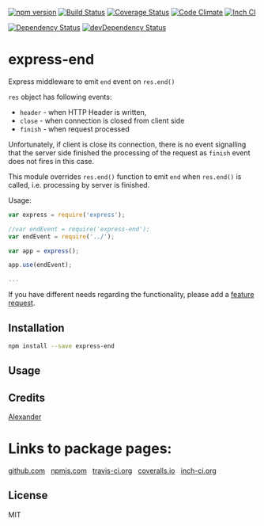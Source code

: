 [![npm version](https://badge.fury.io/js/express-end.svg)](http://badge.fury.io/js/express-end)
[![Build Status](https://travis-ci.org/alykoshin/express-end.svg)](https://travis-ci.org/alykoshin/express-end)
[![Coverage Status](https://coveralls.io/repos/alykoshin/express-end/badge.svg?branch=master&service=github)](https://coveralls.io/github/alykoshin/express-end?branch=master)
[![Code Climate](https://codeclimate.com/github/alykoshin/express-end/badges/gpa.svg)](https://codeclimate.com/github/alykoshin/express-end)
[![Inch CI](https://inch-ci.org/github/alykoshin/express-end.svg?branch=master)](https://inch-ci.org/github/alykoshin/express-end)

[![Dependency Status](https://david-dm.org/alykoshin/express-end/status.svg)](https://david-dm.org/alykoshin/express-end#info=dependencies)
[![devDependency Status](https://david-dm.org/alykoshin/express-end/dev-status.svg)](https://david-dm.org/alykoshin/express-end#info=devDependencies)


# express-end

Express middleware to emit `end` event on `res.end()`

`res` object has following events: 
- `header` - when HTTP Header is written, 
- `close`  - when connection is closed from client side
- `finish` - when request processed 

Unfortunately, if client is close its connection, there is no event signalling that the server side finished the processing of the request as `finish` event does not fires in this case.

This module overrides `res.end()` function to emit `end` when `res.end()` is called, i.e. processing by server is finished.

Usage:
 
```js
var express = require('express');

//var endEvent = require('express-end');
var endEvent = require('../');

var app = express();

app.use(endEvent);

...
```


If you have different needs regarding the functionality, please add a [feature request](https://github.com/alykoshin/express-end/issues).


## Installation

```sh
npm install --save express-end
```

## Usage


## Credits
[Alexander](https://github.com/alykoshin/)


# Links to package pages:

[github.com](https://github.com/alykoshin/express-end) &nbsp; [npmjs.com](https://www.npmjs.com/package/express-end) &nbsp; [travis-ci.org](https://travis-ci.org/alykoshin/express-end) &nbsp; [coveralls.io](https://coveralls.io/github/alykoshin/express-end) &nbsp; [inch-ci.org](https://inch-ci.org/github/alykoshin/express-end)


## License

MIT
